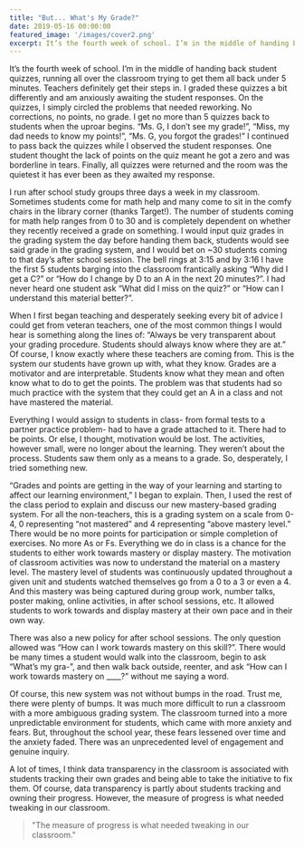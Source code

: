 ```yaml
---
title: "But... What's My Grade?"
date: 2019-05-16 00:00:00
featured_image: '/images/cover2.png'
excerpt: It’s the fourth week of school. I’m in the middle of handing back student quizzes, running all over the classroom trying to get them all back under 5 minutes. Teachers definitely get their steps in. I graded these quizzes a bit differently and am anxiously awaiting the student responses...
---
```


<!-- ![](/images/equity.png) -->

It’s the fourth week of school. I’m in the middle of handing back student quizzes, running all over the classroom trying to get them all back under 5 minutes. Teachers definitely get their steps in. I graded these quizzes a bit differently and am anxiously awaiting the student responses. On the quizzes, I simply circled the problems that needed reworking. No corrections, no points, no grade. I get no more than 5 quizzes back to students when the uproar begins. “Ms. G, I don’t see my grade!”, “Miss, my dad needs to know my points!”, “Ms. G, you forgot the grades!” I continued to pass back the quizzes while I observed the student responses. One student thought the lack of points on the quiz meant he got a zero and was borderline in tears. Finally, all quizzes were returned and the room was the quietest it has ever been as they awaited my response. 

I run after school study groups three days a week in my classroom. Sometimes students come for math help and many come to sit in the comfy chairs in the library corner (thanks Target!). The number of students coming for math help ranges from 0 to 30 and is completely dependent on whether they recently received a grade on something. I would input quiz grades in the grading system the day before handing them back, students would see said grade in the grading system, and I would bet on ~30 students coming to that day’s after school session. The bell rings at 3:15 and by 3:16 I have the first 5 students barging into the classroom frantically asking “Why did I get a C?” or “How do I change by D to an A in the next 20 minutes?”. I had never heard one student ask “What did I miss on the quiz?” or “How can I understand this material better?”. 

When I first began teaching and desperately seeking every bit of advice I could get from veteran teachers, one of the most common things I would hear is something along the lines of: “Always be very transparent about your grading procedure. Students should always know where they are at.” Of course, I know exactly where these teachers are coming from. This is the system our students have grown up with, what they know. Grades are a motivator and are interpretable. Students know what they mean and often know what to do to get the points. The problem was that students had so much practice with the system that they could get an A in a class and not have mastered the material.  

Everything I would assign to students in class- from formal tests to a partner practice problem- had to have a grade attached to it. There had to be points. Or else, I thought, motivation would be lost. The activities, however small, were no longer about the learning. They weren’t about the process. Students saw them only as a means to a grade. So, desperately, I tried something new.

“Grades and points are getting in the way of your learning and starting to affect our learning environment,” I began to explain. Then, I used the rest of the class period to explain and discuss our new mastery-based grading system. For all the non-teachers, this is a grading system on a scale from 0-4, 0 representing “not mastered” and 4 representing “above mastery level.” There would be no more points for participation or simple completion of exercises. No more As or Fs. Everything we do in class is a chance for the students to either work towards mastery or display mastery. The motivation of classroom activities was now to understand the material on a mastery level. The mastery level of students was continuously updated throughout a given unit and students watched themselves go from a 0 to a 3 or even a 4. And this mastery was being captured during group work, number talks, poster making, online activities, in after school sessions, etc. It allowed students to work towards and display mastery at their own pace and in their own way. 

There was also a new policy for after school sessions. The only question allowed was “How can I work towards mastery on this skill?”. There would be many times a student would walk into the classroom, begin to ask “What’s my gra-”, and then walk back outside, reenter, and ask “How can I work towards mastery on ____?” without me saying a word. 

Of course, this new system was not without bumps in the road. Trust me, there were plenty of bumps. It was much more difficult to run a classroom with a more ambiguous grading system. The classroom turned into a more unpredictable environment for students, which came with more anxiety and fears. But, throughout the school year, these fears lessened over time and the anxiety faded. There was an unprecedented level of engagement and genuine inquiry. 

A lot of times, I think data transparency in the classroom is associated with students tracking their own grades and being able to take the initiative to fix them. Of course, data transparency is partly about students tracking and owning their progress. However, the measure of progress is what needed tweaking in our classroom. 
> "The measure of progress is what needed tweaking in our classroom."


